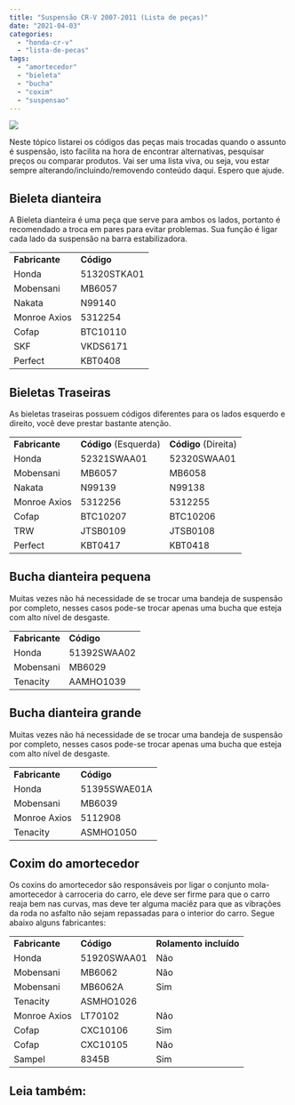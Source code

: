 ```yaml
---
title: "Suspensão CR-V 2007-2011 (Lista de peças)"
date: "2021-04-03"
categories: 
  - "honda-cr-v"
  - "lista-de-pecas"
tags: 
  - "amortecedor"
  - "bieleta"
  - "bucha"
  - "coxim"
  - "suspensao"
---
```


![](https://garagemdomadeira.com/wp-content/uploads/2021/03/header_suspensao.jpg?w=656)

Neste tópico listarei os códigos das peças mais trocadas quando o assunto é suspensão, isto facilita na hora de encontrar alternativas, pesquisar preços ou comparar produtos. Vai ser uma lista viva, ou seja, vou estar sempre alterando/incluindo/removendo conteúdo daqui. Espero que ajude.

<!--more-->

## Bieleta dianteira

A Bieleta dianteira é uma peça que serve para ambos os lados, portanto é recomendado a troca em pares para evitar problemas. Sua função é ligar cada lado da suspensão na barra estabilizadora.

<table><tbody><tr><td><strong>Fabricante</strong></td><td><strong>Código</strong></td></tr><tr><td>Honda</td><td>51320STKA01</td></tr><tr><td>Mobensani</td><td>MB6057</td></tr><tr><td>Nakata</td><td>N99140</td></tr><tr><td>Monroe Axios</td><td>5312254</td></tr><tr><td>Cofap</td><td>BTC10110</td></tr><tr><td>SKF</td><td>VKDS6171</td></tr><tr><td>Perfect</td><td>KBT0408</td></tr></tbody></table>

## Bieletas Traseiras

As bieletas traseiras possuem códigos diferentes para os lados esquerdo e direito, você deve prestar bastante atenção.

<table><tbody><tr><td><strong>Fabricante</strong></td><td><strong>Código</strong> (Esquerda)</td><td><strong>Código</strong> (Direita)</td></tr><tr><td>Honda</td><td>52321SWAA01</td><td>52320SWAA01</td></tr><tr><td>Mobensani</td><td>MB6057</td><td>MB6058</td></tr><tr><td>Nakata</td><td>N99139</td><td>N99138</td></tr><tr><td>Monroe Axios</td><td>5312256</td><td>5312255</td></tr><tr><td>Cofap</td><td>BTC10207</td><td>BTC10206</td></tr><tr><td>TRW</td><td>JTSB0109</td><td>JTSB0108</td></tr><tr><td>Perfect</td><td>KBT0417</td><td>KBT0418</td></tr></tbody></table>

## Bucha dianteira pequena

Muitas vezes não há necessidade de se trocar uma bandeja de suspensão por completo, nesses casos pode-se trocar apenas uma bucha que esteja com alto nível de desgaste.

<table><tbody><tr><td><strong>Fabricante</strong></td><td><strong>Código</strong></td></tr><tr><td>Honda</td><td>51392SWAA02</td></tr><tr><td>Mobensani</td><td>MB6029</td></tr><tr><td>Tenacity</td><td>AAMHO1039</td></tr></tbody></table>

## Bucha dianteira grande

Muitas vezes não há necessidade de se trocar uma bandeja de suspensão por completo, nesses casos pode-se trocar apenas uma bucha que esteja com alto nível de desgaste.

<table><tbody><tr><td><strong>Fabricante</strong></td><td><strong>Código</strong></td></tr><tr><td>Honda</td><td>51395SWAE01A</td></tr><tr><td>Mobensani</td><td>MB6039</td></tr><tr><td>Monroe Axios</td><td>5112908</td></tr><tr><td>Tenacity</td><td>ASMHO1050</td></tr></tbody></table>

## Coxim do amortecedor

Os coxins do amortecedor são responsáveis por ligar o conjunto mola-amortecedor à carroceria do carro, ele deve ser firme para que o carro reaja bem nas curvas, mas deve ter alguma maciêz para que as vibrações da roda no asfalto não sejam repassadas para o interior do carro. Segue abaixo alguns fabricantes:

<table><tbody><tr><td><strong>Fabricante</strong></td><td><strong>Código</strong></td><td><strong>Rolamento incluído</strong></td></tr><tr><td>Honda</td><td>51920SWAA01</td><td>Não</td></tr><tr><td>Mobensani</td><td>MB6062</td><td>Não</td></tr><tr><td>Mobensani</td><td>MB6062A</td><td>Sim</td></tr><tr><td>Tenacity</td><td>ASMHO1026</td><td></td></tr><tr><td>Monroe Axios</td><td>LT70102</td><td>Não</td></tr><tr><td>Cofap</td><td>CXC10106</td><td>Sim</td></tr><tr><td>Cofap</td><td>CXC10105</td><td>Não</td></tr><tr><td>Sampel</td><td>8345B</td><td>Sim</td></tr></tbody></table>

## Leia também:
